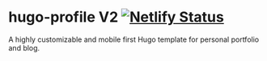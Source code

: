 # hugo-profile V2 [![Netlify Status](https://api.netlify.com/api/v1/badges/d78c14ba-03f8-419f-9e17-fc93dc7fd994/deploy-status)](https://app.netlify.com/sites/hugo-profile-2/deploys)

A highly customizable and mobile first Hugo template for personal portfolio and blog.
